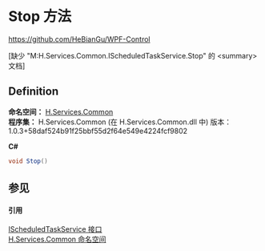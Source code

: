 # Stop 方法
https://github.com/HeBianGu/WPF-Control

\[缺少 "M:H.Services.Common.IScheduledTaskService.Stop" 的 &lt;summary&gt; 文档\]



## Definition
**命名空间：** <a href="b9cdd84f-6623-a51a-f53b-465103ced202">H.Services.Common</a>  
**程序集：** H.Services.Common (在 H.Services.Common.dll 中) 版本：1.0.3+58daf524b91f25bbf55d2f64e549e4224fcf9802

**C#**
``` C#
void Stop()
```



## 参见


#### 引用
<a href="57f102b3-e0cb-f37f-2ff9-eb47a732cbf0">IScheduledTaskService 接口</a>  
<a href="b9cdd84f-6623-a51a-f53b-465103ced202">H.Services.Common 命名空间</a>  
